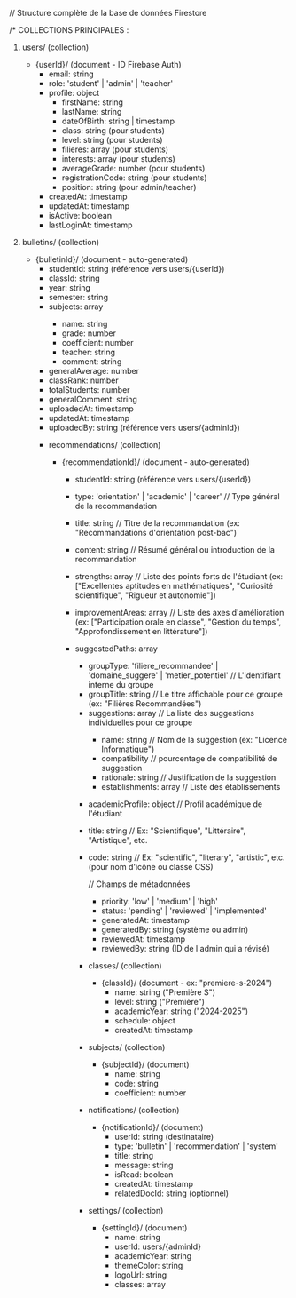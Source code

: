 // Structure complète de la base de données Firestore

/*
COLLECTIONS PRINCIPALES :

1. users/ (collection)
   - {userId}/ (document - ID Firebase Auth)
     - email: string
     - role: 'student' | 'admin' | 'teacher'
     - profile: object
       - firstName: string
       - lastName: string
       - dateOfBirth: string | timestamp
       - class: string (pour students)
       - level: string (pour students)
       - filieres: array<string> (pour students)
       - interests: array<string> (pour students)
       - averageGrade: number (pour students)
       - registrationCode: string (pour students)
       - position: string (pour admin/teacher)
     - createdAt: timestamp
     - updatedAt: timestamp
     - isActive: boolean
     - lastLoginAt: timestamp

2. bulletins/ (collection)
   - {bulletinId}/ (document - auto-generated)
     - studentId: string (référence vers users/{userId})
     - classId: string
     - year: string
     - semester: string
     - subjects: array<object>
       - name: string
       - grade: number
       - coefficient: number
       - teacher: string
       - comment: string
     - generalAverage: number
     - classRank: number
     - totalStudents: number
     - generalComment: string
     - uploadedAt: timestamp
     - updatedAt: timestamp
     - uploadedBy: string (référence vers users/{adminId})

3. recommendations/ (collection)
   - {recommendationId}/ (document - auto-generated)
     - studentId: string (référence vers users/{userId})
     - type: 'orientation' | 'academic' | 'career' // Type général de la recommandation
     - title: string // Titre de la recommandation (ex: "Recommandations d'orientation post-bac")
     - content: string // Résumé général ou introduction de la recommandation

     - strengths: array<string> // Liste des points forts de l'étudiant (ex: ["Excellentes aptitudes en mathématiques", "Curiosité scientifique", "Rigueur et autonomie"])
     - improvementAreas: array<string> // Liste des axes d'amélioration (ex: ["Participation orale en classe", "Gestion du temps", "Approfondissement en littérature"])

     - suggestedPaths: array<object>
       - groupType: 'filiere_recommandee' | 'domaine_suggere' | 'metier_potentiel' // L'identifiant interne du groupe
       - groupTitle: string // Le titre affichable pour ce groupe (ex: "Filières Recommandées")
       - suggestions: array<object> // La liste des suggestions individuelles pour ce groupe
         - name: string // Nom de la suggestion (ex: "Licence Informatique")
         - compatibility // pourcentage de compatibilité de suggestion
         - rationale: string // Justification de la suggestion
         - establishments: array<string> // Liste des établissements
      
      - academicProfile: object // Profil académique de l'étudiant
       - title: string // Ex: "Scientifique", "Littéraire", "Artistique", etc.
       - code: string // Ex: "scientific", "literary", "artistic", etc. (pour nom d'icône ou classe CSS)

     // Champs de métadonnées
     - priority: 'low' | 'medium' | 'high'
     - status: 'pending' | 'reviewed' | 'implemented'
     - generatedAt: timestamp
     - generatedBy: string (système ou admin)
     - reviewedAt: timestamp
     - reviewedBy: string (ID de l'admin qui a révisé)

4. classes/ (collection)
   - {classId}/ (document - ex: "premiere-s-2024")
     - name: string ("Première S")
     - level: string ("Première")
     - academicYear: string ("2024-2025")
     - schedule: object
     - createdAt: timestamp

5. subjects/ (collection)
   - {subjectId}/ (document)
     - name: string
     - code: string
     - coefficient: number

6. notifications/ (collection)
   - {notificationId}/ (document)
     - userId: string (destinataire)
     - type: 'bulletin' | 'recommendation' | 'system'
     - title: string
     - message: string
     - isRead: boolean
     - createdAt: timestamp
     - relatedDocId: string (optionnel)

7. settings/ (collection)
   - {settingId}/ (document)
     - name: string
     - userId: users/{adminId}
     - academicYear: string
     - themeColor: string
     - logoUrl: string
     - classes: array<object>
     - subjects: array<object> 
     - teachers: array<object> 
     - createdAt: timestamp
     - updatedAt: timestamp
*/

// Exemple de données pour chaque collection :

const exampleUserStudent = {
  email: "marie.dubois@lycee.fr",
  role: "student",
  profile: {
    firstName: "Marie",
    lastName: "Dubois",
    dateOfBirth: "2007-03-15",
    class: "premiere-s-2024",
    level: "Première",
    filieres: ["Sciences", "Mathématiques"],
    interests: ["Musique", "Informatique", "Dessin"],
    averageGrade: 15.2,
    registrationCode: "STU001"
  },
  createdAt: new Date(),
  updatedAt: new Date(),
  isActive: true,
  lastLoginAt: new Date()
}

const exampleUserAdmin = {
  email: "admin@lycee.fr",
  role: "admin",
  profile: {
    firstName: "Jean",
    lastName: "Martin",
    position: "Directeur"
  },
  createdAt: new Date(),
  updatedAt: new Date(),
  isActive: true,
  lastLoginAt: new Date()
}

const exampleBulletin = {
  studentId: "student-user-id",
  year: "2024-2025",
  semester: "Semestre 1",
  subjects: [
    {
      name: "Mathématiques",
      grade: 16.5,
      coefficient: 4,
      teacher: "M. Dupont",
      comment: "Excellent travail, continue ainsi"
    },
    {
      name: "Physique-Chimie",
      grade: 14.0,
      coefficient: 3,
      teacher: "Mme Bernard",
      comment: "Peut mieux faire en chimie"
    }
  ],
  generalAverage: 15.2,
  classRank: 3,
  totalStudents: 28,
  generalComment: "Bon trimestre, élève sérieux",
  uploadedAt: new Date(),
  updatedAt: new Date(),
  uploadedBy: "admin-user-id"
}

const exampleRecommendation = {
  "studentId": "qOGpqN9V0VNApmuQKeq5YumTcSH3",
  "type": "orientation",
  "title": "Recommandations d'orientation post-bac : Analyse approfondie",
  "content": "L'analyse du parcours académique et des intérêts de l'étudiant révèle un potentiel exceptionnel dans les domaines scientifiques et technologiques. Ses performances constantes et sa curiosité le prédisposent à des carrières exigeantes et innovantes.",
  
  "strengths": [
    "Maîtrise avancée des concepts mathématiques et physiques",
    "Capacité d'analyse et de résolution de problèmes complexes",
    "Autonomie et proactivité dans l'apprentissage"
  ],
  "improvementAreas": [
    "Développer les compétences en communication orale",
    "Gestion du temps"
  ],

  "academicProfile": {
    "title": "Scientifique",
    "code": "scientific"
  },
  
  "suggestedPaths": [
    {
      "groupType": "filiere_recommandee",
      "groupTitle": "Filières Recommandées",
      "suggestions": [
        { "name": "Licence Informatique (Parcours Data Science)", "compatibility": 95, "rationale": "Excellents résultats en mathématiques, logique et intérêt prononcé pour l'analyse de données.", "establishments": [
                "UNIVERSITE ANTANANARIVO - FACULTE DE DROIT ET SCIENCES POLITIQUES (FAC/DSP)",
                "UNIVERSITE ANTSIRANANA - FACULTE DE DROIT ET SCIENCES POLITIQUES, D'ECONOMIE ET DE GESTION (FAC/DSPEG)",
              ], },
        { "name": "Cycle préparatoire aux Grandes Écoles (MP2I ou MPI)", "compatibility": 80, "rationale": "Solide base scientifique, ambition académique, ouvre la voie aux carrières d'ingénieur.", "establishments": [
                "UNIVERSITE ANTANANARIVO - FACULTE DE DROIT ET SCIENCES POLITIQUES (FAC/DSP)",
                "UNIVERSITE ANTSIRANANA - FACULTE DE DROIT ET SCIENCES POLITIQUES, D'ECONOMIE ET DE GESTION (FAC/DSPEG)",
              ], },
        { "name": "Licence Mathématiques-Physique", "compatibility": 70, "rationale": "Intérêt pour la théorie et la recherche.", "establishments": [
                "UNIVERSITE ANTANANARIVO - FACULTE DE DROIT ET SCIENCES POLITIQUES (FAC/DSP)",
                "UNIVERSITE ANTSIRANANA - FACULTE DE DROIT ET SCIENCES POLITIQUES, D'ECONOMIE ET DE GESTION (FAC/DSPEG)",
              ], }
      ]
    },
    {
      "groupType": "domaine_suggere",
      "groupTitle": "Domaines Suggérés",
      "suggestions": [
        { "name": "Ingénierie Aéronautique", "compatibility": 100, "rationale": "Combinaison de la physique, des mathématiques et un intérêt pour les systèmes complexes et l'innovation." },
        { "name": "Recherche en Intelligence Artificielle", "compatibility": 90, "rationale": "Goût pour les défis intellectuels, la modélisation et l'impact technologique." }
      ]
    },
    {
      "groupType": "metier_potentiel",
      "groupTitle": "Métiers Potentiels",
      "suggestions": [
        { "name": "Développeur Full-Stack", "compatibility": 92, "rationale": "Demande du marché et créativité." },
        { "name": "Data Scientist", "compatibility": 88, "rationale": "Analyse de données et statistiques." },
        { "name": "Ingénieur R&D", "compatibility": 80, "rationale": "Innovation et résolution de problèmes complexes." },
        { "name": "Consultant IT", "compatibility": 70, "rationale": "Technique et relationnel." },
        { "name": "Architecte Logiciel", "compatibility": 85, "rationale": "Conception de systèmes." },
        { "name": "Analyste Cybersécurité", "compatibility": 78, "rationale": "Protection des systèmes." }
      ]
    }
  ],
  
  "priority": "high",
  "status": "reviewed",
  "generatedAt": "2025-07-23T17:13:24Z",
  "generatedBy": "system",
  "reviewedAt": "2025-07-25T13:08:03Z",
  "reviewedBy": "adminId123"
}

const exampleClass = {
  name: "Première S",
  level: "Première",
  academicYear: "2024-2025"
}

const exampleSubject = {
  code : "MATH"
  name: "Mathématiques",
  coefficient: 4,
}

const exampleNotification = {
  userId: "student-user-id",
  type: "bulletin",
  title: "Nouveau bulletin disponible",
  message: "Votre bulletin du semestre 1 est disponible. Cliquez ici pour le consulter.",
  isRead: false,
  createdAt: new Date(),
  relatedDocId: "bulletin-id"
}

const exampleSettings = {
  name: "Lycée Jean Jaurès",
  admin: "adminId"
  academicYear: "2024-2025",
  classes: [],
  teachers: [],
  subjects: [],
  themeColor: "#003366",
  logoUrl: "https://logoipsum.com/artwork/377"
}